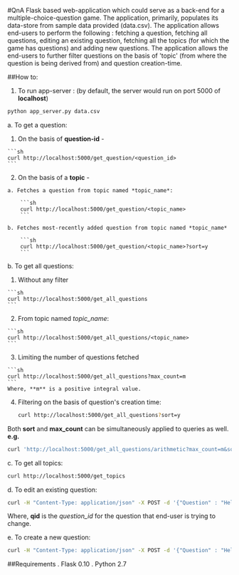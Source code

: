 #QnA
Flask based web-application which could serve as a back-end for a multiple-choice-question game. The application, primarily, populates its data-store from sample data provided (data.csv). The application allows end-users to perform the following : fetching a question, fetching all questions, editing an existing question, fetching all the topics (for which the game has questions) and adding new questions. The application allows the end-users to further filter questions on the basis of 'topic' (from where the question is being derived from) and question creation-time.

##How to:
1. To run app-server : (by default, the server would run on port 5000 of **localhost**)
```sh
python app_server.py data.csv
```

a. To get a question:
  
  1. On the basis of **question-id** - 

  	```sh
	curl http://localhost:5000/get_question/<question_id>
	```
  
  2. On the basis of a **topic** - 

	a. Fetches a question from topic named *topic_name*:

		```sh
	  	curl http://localhost:5000/get_question/<topic_name>
		```

	b. Fetches most-recently added question from topic named *topic_name*

		```sh
		curl http://localhost:5000/get_question/<topic_name>?sort=y
		```

b. To get all questions:

  1. Without any filter

    ```sh
    curl http://localhost:5000/get_all_questions
    ```

  2. From topic named *topic_name*:

    ```sh
    curl http://localhost:5000/get_all_questions/<topic_name>
    ```

  3. Limiting the number of questions fetched

    ```sh
  	curl http://localhost:5000/get_all_questions?max_count=m
  	```
  	Where, **m** is a positive integral value.

  4. Filtering on the basis of question's creation time:

     ```sh
     curl http://localhost:5000/get_all_questions?sort=y
     ```

  Both **sort** and **max_count** can be simultaneously applied to queries as well. **e.g.**
  ```sh
  curl 'http://localhost:5000/get_all_questions/arithmetic?max_count=m&sort=y'
  ```

c. To get all topics:

```sh
curl http://localhost:5000/get_topics
```

d. To edit an existing question:
```sh
curl -H "Content-Type: application/json" -X POST -d '{"Question" : "Hello World?", "Distractors" : "me,me,me", "Answer" : "Nah..."}' http://localhost:5000/edit_question/qid
```
Where, **qid** is the *question_id* for the question that end-user is trying to change.

e. To create a new question:
```sh
curl -H "Content-Type: application/json" -X POST -d '{"Question" : "Hello World?", "Distractors" : "me,me,me", "Answer" : "Nah...", "Topic" : "philosophy"}' http://localhost:5000/create_question
```

##Requirements
. Flask 0.10
. Python 2.7



